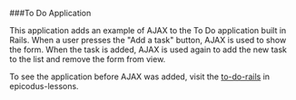 ###To Do Application

This application adds an example of AJAX to the To Do application built in Rails.  When a user presses the "Add a task" button, AJAX is used to show the form.  When the task is added, AJAX is used again to add the new task to the list and remove the form from view.

To see the application before AJAX was added, visit the [to-do-rails](https://github.com/moringaschool/to-do-rails) in epicodus-lessons.
